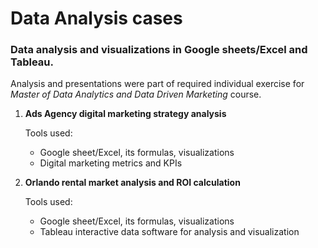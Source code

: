 # Data Analysis cases

### Data analysis and visualizations in Google sheets/Excel and Tableau.

Analysis and presentations were part of required individual exercise for _Master of Data Analytics and Data Driven Marketing_ course.

1. **Ads Agency digital marketing strategy analysis**

    Tools used:
      - Google sheet/Excel, its formulas, visualizations
      - Digital marketing metrics and KPIs

2. **Orlando rental market analysis and ROI calculation**

    Tools used:
      - Google sheet/Excel, its formulas, visualizations
      - Tableau interactive data software for analysis and visualization
